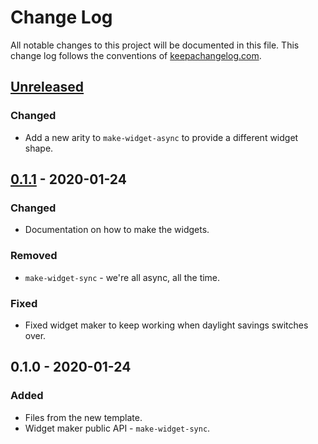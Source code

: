# Change Log
All notable changes to this project will be documented in this file. This change log follows the conventions of [keepachangelog.com](http://keepachangelog.com/).

## [Unreleased]
### Changed
- Add a new arity to `make-widget-async` to provide a different widget shape.

## [0.1.1] - 2020-01-24
### Changed
- Documentation on how to make the widgets.

### Removed
- `make-widget-sync` - we're all async, all the time.

### Fixed
- Fixed widget maker to keep working when daylight savings switches over.

## 0.1.0 - 2020-01-24
### Added
- Files from the new template.
- Widget maker public API - `make-widget-sync`.

[Unreleased]: https://github.com/your-name/xml_check_clojure/compare/0.1.1...HEAD
[0.1.1]: https://github.com/your-name/xml_check_clojure/compare/0.1.0...0.1.1
